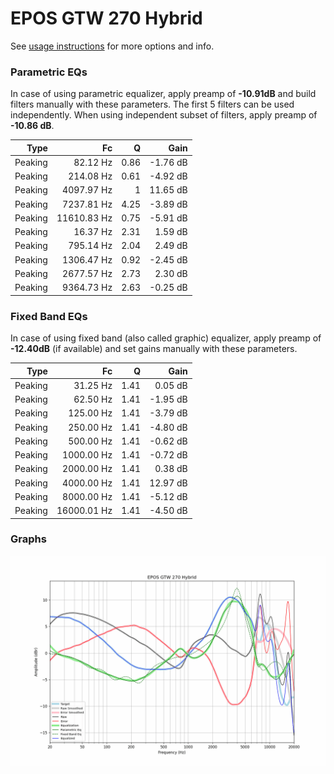 # EPOS GTW 270 Hybrid
See [usage instructions](https://github.com/jaakkopasanen/AutoEq#usage) for more options and info.

### Parametric EQs
In case of using parametric equalizer, apply preamp of **-10.91dB** and build filters manually
with these parameters. The first 5 filters can be used independently.
When using independent subset of filters, apply preamp of **-10.86 dB**.

| Type    | Fc          |    Q | Gain     |
|--------:|------------:|-----:|---------:|
| Peaking | 82.12 Hz    | 0.86 | -1.76 dB |
| Peaking | 214.08 Hz   | 0.61 | -4.92 dB |
| Peaking | 4097.97 Hz  | 1    | 11.65 dB |
| Peaking | 7237.81 Hz  | 4.25 | -3.89 dB |
| Peaking | 11610.83 Hz | 0.75 | -5.91 dB |
| Peaking | 16.37 Hz    | 2.31 | 1.59 dB  |
| Peaking | 795.14 Hz   | 2.04 | 2.49 dB  |
| Peaking | 1306.47 Hz  | 0.92 | -2.45 dB |
| Peaking | 2677.57 Hz  | 2.73 | 2.30 dB  |
| Peaking | 9364.73 Hz  | 2.63 | -0.25 dB |

### Fixed Band EQs
In case of using fixed band (also called graphic) equalizer, apply preamp of **-12.40dB**
(if available) and set gains manually with these parameters.

| Type    | Fc          |    Q | Gain     |
|--------:|------------:|-----:|---------:|
| Peaking | 31.25 Hz    | 1.41 | 0.05 dB  |
| Peaking | 62.50 Hz    | 1.41 | -1.95 dB |
| Peaking | 125.00 Hz   | 1.41 | -3.79 dB |
| Peaking | 250.00 Hz   | 1.41 | -4.80 dB |
| Peaking | 500.00 Hz   | 1.41 | -0.62 dB |
| Peaking | 1000.00 Hz  | 1.41 | -0.72 dB |
| Peaking | 2000.00 Hz  | 1.41 | 0.38 dB  |
| Peaking | 4000.00 Hz  | 1.41 | 12.97 dB |
| Peaking | 8000.00 Hz  | 1.41 | -5.12 dB |
| Peaking | 16000.01 Hz | 1.41 | -4.50 dB |

### Graphs
![](./EPOS%20GTW%20270%20Hybrid.png)